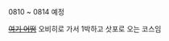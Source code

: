 0810 ~ 0814 예정

~~[여기 어떰](https://www.airbnb.co.kr/rooms/22294614?adults=2&check_in=2025-08-11&check_out=2025-08-13&guests=2&search_mode=regular_search&amenities%5B%5D=33&children=0&infants=0&pets=0&source_impression_id=p3_1753632511_P35P_pAV2o4gLnjv&previous_page_section_name=1000&federated_search_id=9d24cc95-aa01-4aab-8df4-e09521e6b6ca)~~
오비히로 가서 1박하고 삿포로 오는 코스임

